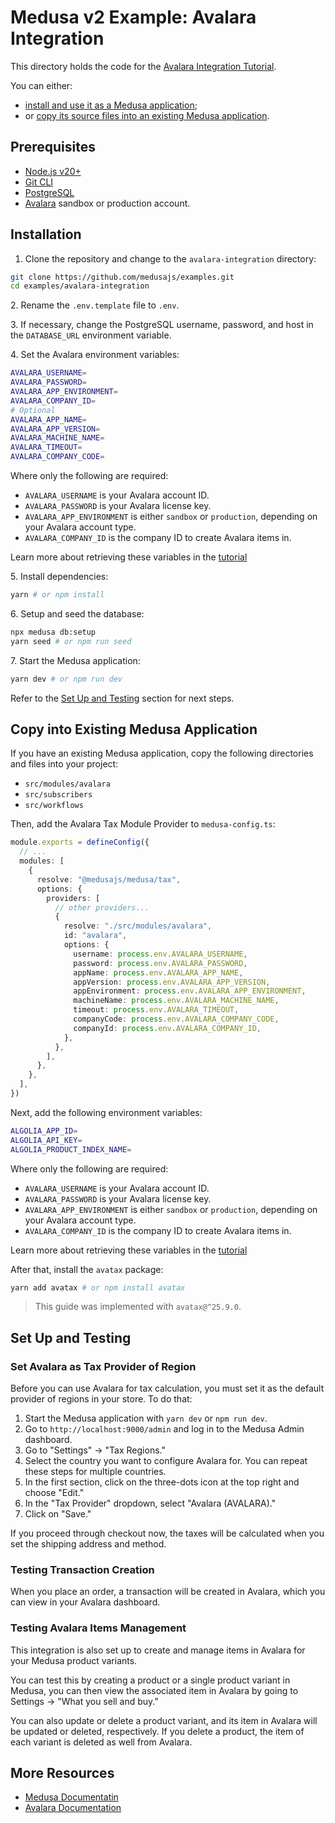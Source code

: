 # Medusa v2 Example: Avalara Integration

This directory holds the code for the [Avalara Integration Tutorial](https://docs.medusajs.com/resources/integrations/guides/avalara).

You can either:

- [install and use it as a Medusa application](#installation);
- or [copy its source files into an existing Medusa application](#copy-into-existing-medusa-application).

## Prerequisites

- [Node.js v20+](https://nodejs.org/en/download)
- [Git CLI](https://git-scm.com/downaloads)
- [PostgreSQL](https://www.postgresql.org/download/)
- [Avalara](https://www.avalara.com/) sandbox or production account.

## Installation

1. Clone the repository and change to the `avalara-integration` directory:

```bash
git clone https://github.com/medusajs/examples.git
cd examples/avalara-integration
```

2\. Rename the `.env.template` file to `.env`.

3\. If necessary, change the PostgreSQL username, password, and host in the `DATABASE_URL` environment variable.

4\. Set the Avalara environment variables:

```bash
AVALARA_USERNAME=
AVALARA_PASSWORD=
AVALARA_APP_ENVIRONMENT=
AVALARA_COMPANY_ID=
# Optional
AVALARA_APP_NAME=
AVALARA_APP_VERSION=
AVALARA_MACHINE_NAME=
AVALARA_TIMEOUT=
AVALARA_COMPANY_CODE=
```

Where only the following are required:

- `AVALARA_USERNAME` is your Avalara account ID.
- `AVALARA_PASSWORD` is your Avalara license key.
- `AVALARA_APP_ENVIRONMENT` is either `sandbox` or `production`, depending on your Avalara account type.
- `AVALARA_COMPANY_ID` is the company ID to create Avalara items in.

Learn more about retrieving these variables in the [tutorial](https://docs.medusajs.com/resources/integrations/guides/avalara#i-set-environment-variables)

5\. Install dependencies:

```bash
yarn # or npm install
```

6\. Setup and seed the database:

```bash
npx medusa db:setup
yarn seed # or npm run seed
```

7\. Start the Medusa application:

```bash
yarn dev # or npm run dev
```

Refer to the [Set Up and Testing](#set-up-and-testing) section for next steps.

## Copy into Existing Medusa Application

If you have an existing Medusa application, copy the following directories and files into your project:

- `src/modules/avalara`
- `src/subscribers`
- `src/workflows`

Then, add the Avalara Tax Module Provider to `medusa-config.ts`:

```ts
module.exports = defineConfig({
  // ...
  modules: [
    {
      resolve: "@medusajs/medusa/tax",
      options: {
        providers: [
          // other providers...
          {
            resolve: "./src/modules/avalara",
            id: "avalara",
            options: {
              username: process.env.AVALARA_USERNAME,
              password: process.env.AVALARA_PASSWORD,
              appName: process.env.AVALARA_APP_NAME,
              appVersion: process.env.AVALARA_APP_VERSION,
              appEnvironment: process.env.AVALARA_APP_ENVIRONMENT,
              machineName: process.env.AVALARA_MACHINE_NAME,
              timeout: process.env.AVALARA_TIMEOUT,
              companyCode: process.env.AVALARA_COMPANY_CODE,
              companyId: process.env.AVALARA_COMPANY_ID,
            },
          },
        ],
      },
    },
  ],
})
```

Next, add the following environment variables:

```bash
ALGOLIA_APP_ID=
ALGOLIA_API_KEY=
ALGOLIA_PRODUCT_INDEX_NAME=
```

Where only the following are required:

- `AVALARA_USERNAME` is your Avalara account ID.
- `AVALARA_PASSWORD` is your Avalara license key.
- `AVALARA_APP_ENVIRONMENT` is either `sandbox` or `production`, depending on your Avalara account type.
- `AVALARA_COMPANY_ID` is the company ID to create Avalara items in.

Learn more about retrieving these variables in the [tutorial](https://docs.medusajs.com/resources/integrations/guides/avalara#i-set-environment-variables)

After that, install the `avatax` package:

```bash
yarn add avatax # or npm install avatax
```

> This guide was implemented with `avatax@^25.9.0`.

## Set Up and Testing

### Set Avalara as Tax Provider of Region

Before you can use Avalara for tax calculation, you must set it as the default provider of regions in your store. To do that:

1. Start the Medusa application with `yarn dev` or `npm run dev`.
2. Go to `http://localhost:9000/admin` and log in to the Medusa Admin dashboard.
3. Go to "Settings" → "Tax Regions."
4. Select the country you want to configure Avalara for. You can repeat these steps for multiple countries.
5. In the first section, click on the three-dots icon at the top right and choose "Edit."
6. In the "Tax Provider" dropdown, select "Avalara (AVALARA)."
7. Click on "Save."

If you proceed through checkout now, the taxes will be calculated when you set the shipping address and method.

### Testing Transaction Creation

When you place an order, a transaction will be created in Avalara, which you can view in your Avalara dashboard.

### Testing Avalara Items Management

This integration is also set up to create and manage items in Avalara for your Medusa product variants.

You can test this by creating a product or a single product variant in Medusa, you can then view the associated item in Avalara by going to Settings -> "What you sell and buy."

You can also update or delete a product variant, and its item in Avalara will be updated or deleted, respectively. If you delete a product, the item of each variant is deleted as well from Avalara.

## More Resources

- [Medusa Documentatin](https://docs.medusajs.com)
- [Avalara Documentation](https://developer.avalara.com/)
